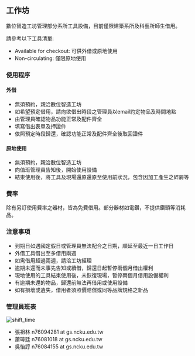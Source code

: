 ## 工作坊
數位智造工坊管理部分系所工具設備，目前僅限建築系所及科藝所師生借用。

請參考以下工具清單:
* Available for checkout: 可供外借或原地使用
* Non-circulating: 僅限原地使用


### 使用程序
#### 外借
* 無須預約，親洽數位智造工坊
* 如希望預定借用，請向欲借出時段之管理員以email約定物品及時間地點
* 由管理員確認物品功能正常及配件齊全
* 填寫借出表單及押證件
* 依照預定時段歸還，確認功能正常及配件齊全後取回證件

#### 原地使用
* 無須預約，親洽數位智造工坊
* 向值班管理員告知後，開始使用設備
* 結束使用後，將工具及現場還原還原至使用前狀況，包含因加工產生之碎屑等

### 費率
除有另訂使用費率之器材，皆為免費借用。部分器材如電鑽，不提供鑽頭等消耗品。

### 注意事項
* 到期日如遇國定假日或管理員無法配合之日期，順延至最近一日工作日
* 外借工具借出至多借用兩週
* 如需借用超過兩週，請洽工坊經理
* 逾期未還而未事先告知或續借，歸還日起暫停兩個月借出權利
* 現地使用的工具結束使用後，未恢復現場，暫停兩個月借用設備權利
* 有逾期未還的物品，歸還前無法再借用或使用設備
* 如有損壞或遺失，借用者須照價賠償或同等品牌規格之新品

### 管理員班表
![shift_time](shift_time_latest.jpg)
* 張祖林 n76094281 at gs.ncku.edu.tw
* 蕭瑋廷 n76081018 at gs.ncku.edu.tw
* 吳怡諄 n76084155 at gs.ncku.edu.tw

 
